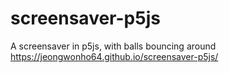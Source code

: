 # screensaver-p5js
A screensaver in p5js, with balls bouncing around  
https://jeongwonho64.github.io/screensaver-p5js/
